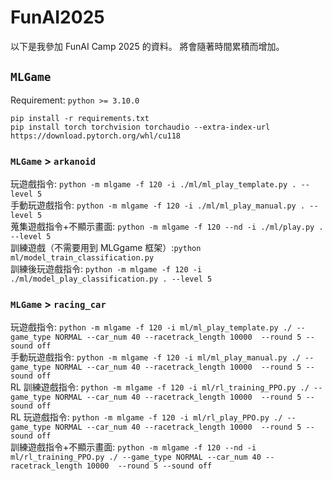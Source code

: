 # FunAI2025
以下是我參加 FunAI Camp 2025 的資料。
將會隨著時間累積而增加。

## `MLGame`
Requirement: `python >= 3.10.0`
```
pip install -r requirements.txt
pip install torch torchvision torchaudio --extra-index-url https://download.pytorch.org/whl/cu118
```

### `MLGame` > `arkanoid`
玩遊戲指令: `python -m mlgame -f 120 -i ./ml/ml_play_template.py . --level 5`<br>
手動玩遊戲指令: `python -m mlgame -f 120 -i ./ml/ml_play_manual.py . --level 5`<br>
蒐集遊戲指令+不顯示畫面: `python -m mlgame -f 120 --nd -i ./ml/play.py . --level 5`<br>
訓練遊戲（不需要用到 MLGgame 框架）:`python ml/model_train_classification.py `<br>
訓練後玩遊戲指令: `python -m mlgame -f 120 -i ./ml/model_play_classification.py . --level 5`

### `MLGame` > `racing_car`
玩遊戲指令: `python -m mlgame -f 120 -i ml/ml_play_template.py ./ --game_type NORMAL --car_num 40 --racetrack_length 10000  --round 5 --sound off`<br>
手動玩遊戲指令: `python -m mlgame -f 120 -i ml/ml_play_manual.py ./ --game_type NORMAL --car_num 40 --racetrack_length 10000  --round 5 --sound off`<br>
RL 訓練遊戲指令: `python -m mlgame -f 120 -i ml/rl_training_PPO.py ./ --game_type NORMAL --car_num 40 --racetrack_length 10000  --round 5 --sound off`<br>
RL 玩遊戲指令: `python -m mlgame -f 120 -i ml/rl_play_PPO.py ./ --game_type NORMAL --car_num 40 --racetrack_length 10000  --round 5 --sound off`<br>
訓練遊戲指令+不顯示畫面: `python -m mlgame -f 120 --nd -i ml/rl_training_PPO.py ./ --game_type NORMAL --car_num 40 --racetrack_length 10000  --round 5 --sound off` <br>